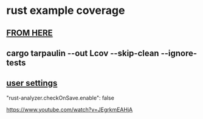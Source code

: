 # rust example coverage

## [FROM HERE](https://www.reddit.com/r/rust/comments/j0ribi/rust_code_coverage_in_vscode/)

## cargo tarpaulin --out Lcov --skip-clean --ignore-tests

## [user settings](https://users.rust-lang.org/t/linux-vsc-rust-analyzer-cargo-check-run-on-every-change/44232)

"rust-analyzer.checkOnSave.enable": false

https://www.youtube.com/watch?v=JEgrkmEAHjA
